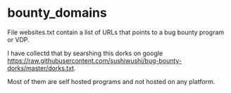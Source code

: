 # bounty_domains
File websites.txt contain a list of URLs that points to a bug bounty program or VDP.

I have collectd that by searshing this dorks on google https://raw.githubusercontent.com/sushiwushi/bug-bounty-dorks/master/dorks.txt.

Most of them are self hosted programs and not hosted on any platform.
